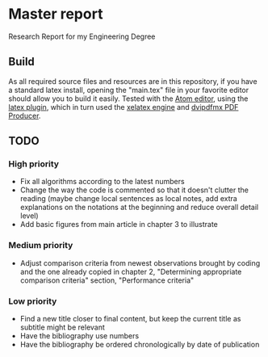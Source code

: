 # Master report
Research Report for my Engineering Degree

## Build

As all required source files and resources are in this repository, if you have a standard latex install, opening the "main.tex" file in your favorite editor should allow you to build it easily. Tested with the [Atom editor](https://atom.io/), using the [latex plugin](https://github.com/thomasjo/atom-latex), which in turn used the [xelatex engine](http://xetex.sourceforge.net/) and [dvipdfmx PDF Producer](https://www.ctan.org/pkg/dvipdfmx-def).

## TODO

### High priority

+ Fix all algorithms according to the latest numbers
+ Change the way the code is commented so that it doesn't clutter the reading (maybe change local sentences as local notes, add extra explanations on the notations at the beginning and reduce overall detail level)
+ Add basic figures from main article in chapter 3 to illustrate

### Medium priority

+ Adjust comparison criteria from newest observations brought by coding and the one already copied in chapter 2, "Determining appropriate comparison criteria" section, "Performance criteria"

### Low priority

+ Find a new title closer to final content, but keep the current title as subtitle might be relevant
+ Have the bibliography use numbers
+ Have the bibliography be ordered chronologically by date of publication
